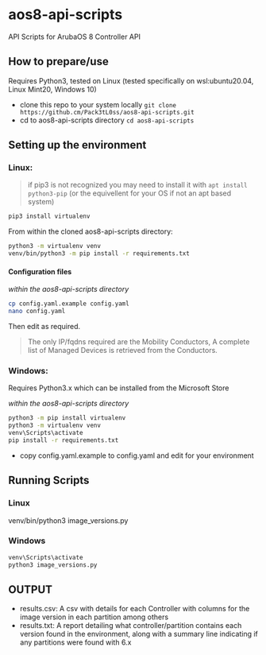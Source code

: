 # aos8-api-scripts

API Scripts for ArubaOS 8 Controller API

## How to prepare/use

Requires Python3, tested on Linux (tested specifically on wsl:ubuntu20.04, Linux Mint20, Windows 10)

- clone this repo to your system locally `git clone https://github.cm/Pack3tL0ss/aos8-api-scripts.git`
- cd to aos8-api-scripts directory `cd aos8-api-scripts`

## Setting up the environment

### Linux:

> if pip3 is not recognized you may need to install it with `apt install python3-pip` (or the equivellent for your OS if not an apt based system)

```bash
pip3 install virtualenv
```

From within the cloned aos8-api-scripts directory:

```bash
python3 -m virtualenv venv
venv/bin/python3 -m pip install -r requirements.txt
```

#### Configuration files

*within the aos8-api-scripts directory*

```bash
cp config.yaml.example config.yaml
nano config.yaml
```

Then edit as required.  
> The only IP/fqdns required are the Mobility Conductors, A complete list of Managed Devices is retrieved from the Conductors.

### Windows:

Requires Python3.x which can be installed from the Microsoft Store

*within the aos8-api-scripts directory*

```cmd
python3 -m pip install virtualenv
python3 -m virtualenv venv
venv\Scripts\activate
pip install -r requirements.txt
```

- copy config.yaml.example to config.yaml and edit for your environment


## Running Scripts

### Linux

venv/bin/python3 image_versions.py

### Windows

```cmd
venv\Scripts\activate
python3 image_versions.py
```

## OUTPUT

- results.csv: A csv with details for each Controller with columns for the image version in each partition among others
- results.txt: A report detailing what controller/partition contains each version found in the environment, along with a summary line indicating if any partitions were found with 6.x